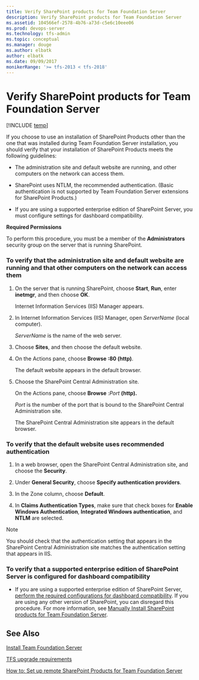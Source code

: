 ```yaml
---
title: Verify SharePoint products for Team Foundation Server
description: Verify SharePoint products for Team Foundation Server
ms.assetid: 104566ef-2578-4b76-a73d-c5e6c10eee06
ms.prod: devops-server
ms.technology: tfs-admin
ms.topic: conceptual
ms.manager: douge
ms.author: elbatk
author: elbatk
ms.date: 09/09/2017
monikerRange: '>= tfs-2013 < tfs-2018'
---
```




# Verify SharePoint products for Team Foundation Server

[!INCLUDE [temp](../../_shared/about-sharepoint-deprecation.md)]

If you choose to use an installation of SharePoint Products other than the one that was installed during Team Foundation Server installation, you should verify that your installation of SharePoint Products meets the following guidelines:

-   The administration site and default website are running, and other computers on the network can access them.

-   SharePoint uses NTLM, the recommended authentication. (Basic authentication is not supported by Team Foundation Server extensions for SharePoint Products.)

-   If you are using a supported enterprise edition of SharePoint Server, you must configure settings for dashboard compatibility.

**Required Permissions**

To perform this procedure, you must be a member of the **Administrators** security group on the server that is running SharePoint.

### To verify that the administration site and default website are running and that other computers on the network can access them

1.  On the server that is running SharePoint, choose **Start**, **Run**, enter **inetmgr**, and then choose **OK**.

    Internet Information Services (IIS) Manager appears.

2.  In Internet Information Services (IIS) Manager, open *ServerName* (local computer).

    *ServerName* is the name of the web server.

3.  Choose **Sites**, and then choose the default website.

4.  On the Actions pane, choose **Browse :80 (http)**.

    The default website appears in the default browser.

5.  Choose the SharePoint Central Administration site.

    On the Actions pane, choose **Browse** :*Port* **(http).**

    *Port* is the number of the port that is bound to the SharePoint Central Administration site.

    The SharePoint Central Administration site appears in the default browser.

### To verify that the default website uses recommended authentication

1.  In a web browser, open the SharePoint Central Administration site, and choose the **Security**.

2.  Under **General Security**, choose **Specify authentication providers**.

3.  In the Zone column, choose **Default**.

4.  In **Claims Authentication Types**, make sure that check boxes for **Enable Windows Authentication**, **Integrated Windows authentication**, and **NTLM** are selected.

> [!NOTE]
> You should check that the authentication setting that appears in the SharePoint Central Administration site matches the authentication setting that appears in IIS.

### To verify that a supported enterprise edition of SharePoint Server is configured for dashboard compatibility

-   If you are using a supported enterprise edition of SharePoint Server, [perform the required configurations for dashboard compatibility](install-sharepoint.md). If you are using any other version of SharePoint, you can disregard this procedure. For more information, see [Manually Install SharePoint products for Team Foundation Server](install-sharepoint.md).

## See Also

[Install Team Foundation Server](../install-2013/install-tfs.md) 

[TFS upgrade requirements](../../upgrade/upgrade-2013/upgrade-2013-requirements.md) 

[How to: Set up remote SharePoint Products for Team Foundation Server](setup-remote-sharepoint.md) 
